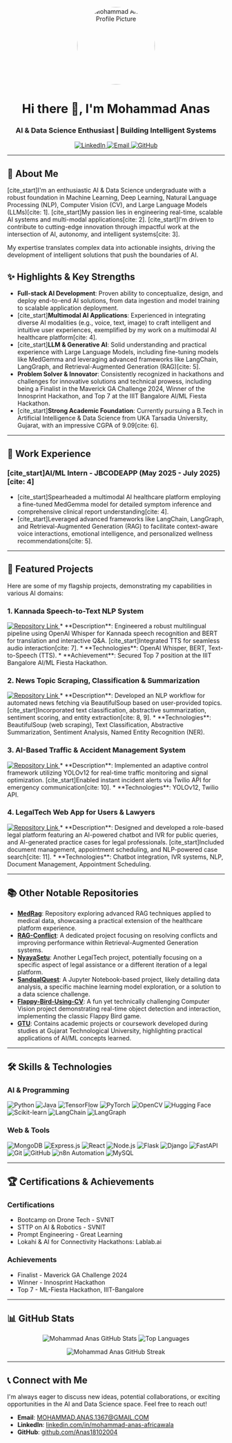 <p align="center">
  <a href="https://github.com/Anas18102004">
    <img src="https://avatars.githubusercontent.com/u/YOUR_GITHUB_USER_ID?v=4" alt="Mohammad Anas Profile Picture" width="180" height="180" style="border-radius: 50%;">
  </a>
</p>

<h1 align="center">Hi there 👋, I'm Mohammad Anas</h1>
<h3 align="center">AI & Data Science Enthusiast | Building Intelligent Systems</h3>

<p align="center">
  <a href="https://www.linkedin.com/in/mohammad-anas-africawala/" target="_blank">
    <img src="https://img.shields.io/badge/-LinkedIn-0077B5?style=for-the-badge&logo=linkedin&logoColor=white" alt="LinkedIn">
  </a>
  <a href="mailto:MOHAMMAD.ANAS.1367@GMAIL.COM">
    <img src="https://img.shields.io/badge/-Email-D14836?style=for-the-badge&logo=gmail&logoColor=white" alt="Email">
  </a>
  <a href="https://github.com/Anas18102004" target="_blank">
    <img src="https://img.shields.io/badge/-GitHub-181717?style=for-the-badge&logo=github&logoColor=white" alt="GitHub">
  </a>
  </p>

---

## 🚀 About Me

[cite_start]I'm an enthusiastic AI & Data Science undergraduate with a robust foundation in Machine Learning, Deep Learning, Natural Language Processing (NLP), Computer Vision (CV), and Large Language Models (LLMs)[cite: 1]. [cite_start]My passion lies in engineering real-time, scalable AI systems and multi-modal applications[cite: 2]. [cite_start]I'm driven to contribute to cutting-edge innovation through impactful work at the intersection of AI, autonomy, and intelligent systems[cite: 3].

My expertise translates complex data into actionable insights, driving the development of intelligent solutions that push the boundaries of AI.

## ✨ Highlights & Key Strengths

* **Full-stack AI Development**: Proven ability to conceptualize, design, and deploy end-to-end AI solutions, from data ingestion and model training to scalable application deployment.
* [cite_start]**Multimodal AI Applications**: Experienced in integrating diverse AI modalities (e.g., voice, text, image) to craft intelligent and intuitive user experiences, exemplified by my work on a multimodal AI healthcare platform[cite: 4].
* [cite_start]**LLM & Generative AI**: Solid understanding and practical experience with Large Language Models, including fine-tuning models like MedGemma and leveraging advanced frameworks like LangChain, LangGraph, and Retrieval-Augmented Generation (RAG)[cite: 5].
* **Problem Solver & Innovator**: Consistently recognized in hackathons and challenges for innovative solutions and technical prowess, including being a Finalist in the Maverick GA Challenge 2024, Winner of the Innosprint Hackathon, and Top 7 at the IIIT Bangalore AI/ML Fiesta Hackathon.
* [cite_start]**Strong Academic Foundation**: Currently pursuing a B.Tech in Artificial Intelligence & Data Science from UKA Tarsadia University, Gujarat, with an impressive CGPA of 9.09[cite: 6].

---

## 💼 Work Experience

### [cite_start]AI/ML Intern - JBCODEAPP (May 2025 - July 2025) [cite: 4]

* [cite_start]Spearheaded a multimodal AI healthcare platform employing a fine-tuned MedGemma model for detailed symptom inference and comprehensive clinical report understanding[cite: 4].
* [cite_start]Leveraged advanced frameworks like LangChain, LangGraph, and Retrieval-Augmented Generation (RAG) to facilitate context-aware voice interactions, emotional intelligence, and personalized wellness recommendations[cite: 5].

---

## 🔬 Featured Projects

Here are some of my flagship projects, demonstrating my capabilities in various AI domains:

### 1. Kannada Speech-to-Text NLP System
<a href="https://github.com/Anas18102004/Anas18102004" target="_blank">
  <img src="https://img.shields.io/badge/Repository-Visit-blueviolet?style=for-the-badge&logo=github" alt="Repository Link">
</a>
* **Description**: Engineered a robust multilingual pipeline using OpenAI Whisper for Kannada speech recognition and BERT for translation and interactive Q&A. [cite_start]Integrated TTS for seamless audio interaction[cite: 7].
* **Technologies**: OpenAI Whisper, BERT, Text-to-Speech (TTS).
* **Achievement**: Secured Top 7 position at the IIIT Bangalore AI/ML Fiesta Hackathon.

### 2. News Topic Scraping, Classification & Summarization
<a href="https://github.com/Anas18102004/AI-News-Scraper-Analysis" target="_blank">
  <img src="https://img.shields.io/badge/Repository-Visit-blueviolet?style=for-the-badge&logo=github" alt="Repository Link">
</a>
* **Description**: Developed an NLP workflow for automated news fetching via BeautifulSoup based on user-provided topics. [cite_start]Incorporated text classification, abstractive summarization, sentiment scoring, and entity extraction[cite: 8, 9].
* **Technologies**: BeautifulSoup (web scraping), Text Classification, Abstractive Summarization, Sentiment Analysis, Named Entity Recognition (NER).

### 3. AI-Based Traffic & Accident Management System
<a href="https://github.com/Anas18102004/Urban-Navigator" target="_blank">
  <img src="https://img.shields.io/badge/Repository-Visit-blueviolet?style=for-the-badge&logo=github" alt="Repository Link">
</a>
* **Description**: Implemented an adaptive control framework utilizing YOLOv12 for real-time traffic monitoring and signal optimization. [cite_start]Enabled instant incident alerts via Twilio API for emergency communication[cite: 10].
* **Technologies**: YOLOv12, Twilio API.

### 4. LegalTech Web App for Users & Lawyers
<a href="https://github.com/Anas18102004/Law_Ivr" target="_blank">
  <img src="https://img.shields.io/badge/Repository-Visit-blueviolet?style=for-the-badge&logo=github" alt="Repository Link">
</a>
* **Description**: Designed and developed a role-based legal platform featuring an AI-powered chatbot and IVR for public queries, and AI-generated practice cases for legal professionals. [cite_start]Included document management, appointment scheduling, and NLP-powered case search[cite: 11].
* **Technologies**: Chatbot integration, IVR systems, NLP, Document Management, Appointment Scheduling.

---

## 📚 Other Notable Repositories

* **[MedRag](https://github.com/Anas18102004/MedRag)**: Repository exploring advanced RAG techniques applied to medical data, showcasing a practical extension of the healthcare platform experience.
* **[RAG-Conflict](https://github.com/Anas18102004/RAG-Conflict)**: A dedicated project focusing on resolving conflicts and improving performance within Retrieval-Augmented Generation systems.
* **[NyayaSetu](https://github.com/Anas18102004/NyayaSetu)**: Another LegalTech project, potentially focusing on a specific aspect of legal assistance or a different iteration of a legal platform.
* **[SandqalQuest](https://github.com/Anas18102004/SandqalQuest)**: A Jupyter Notebook-based project, likely detailing data analysis, a specific machine learning model exploration, or a solution to a data science challenge.
* **[Flappy-Bird-Using-CV](https://github.com/Anas18102004/Flappy-Bird-Using-CV)**: A fun yet technically challenging Computer Vision project demonstrating real-time object detection and interaction, implementing the classic Flappy Bird game.
* **[GTU](https://github.com/Anas18102004/GTU)**: Contains academic projects or coursework developed during studies at Gujarat Technological University, highlighting practical applications of AI/ML concepts learned.

---

## 🛠️ Skills & Technologies

### AI & Programming
<p>
  <img src="https://img.shields.io/badge/Python-3776AB?style=for-the-badge&logo=python&logoColor=white" alt="Python">
  <img src="https://img.shields.io/badge/Java-007396?style=for-the-badge&logo=java&logoColor=white" alt="Java">
  <img src="https://img.shields.io/badge/TensorFlow-FF6F00?style=for-the-badge&logo=tensorflow&logoColor=white" alt="TensorFlow">
  <img src="https://img.shields.io/badge/PyTorch-EE4C2C?style=for-the-badge&logo=pytorch&logoColor=white" alt="PyTorch">
  <img src="https://img.shields.io/badge/OpenCV-5C3EE8?style=for-the-badge&logo=opencv&logoColor=white" alt="OpenCV">
  <img src="https://img.shields.io/badge/Hugging%20Face-FFD21C?style=for-the-badge&logo=huggingface&logoColor=black" alt="Hugging Face">
  <img src="https://img.shields.io/badge/Scikit--learn-F7931E?style=for-the-badge&logo=scikit-learn&logoColor=white" alt="Scikit-learn">
  <img src="https://img.shields.io/badge/LangChain-222222?style=for-the-badge&logo=langchain&logoColor=white" alt="LangChain">
  <img src="https://img.shields.io/badge/LangGraph-000000?style=for-the-badge&logo=langchain&logoColor=white" alt="LangGraph">
</p>

### Web & Tools
<p>
  <img src="https://img.shields.io/badge/MongoDB-47A248?style=for-the-badge&logo=mongodb&logoColor=white" alt="MongoDB">
  <img src="https://img.shields.io/badge/Express.js-000000?style=for-the-badge&logo=express&logoColor=white" alt="Express.js">
  <img src="https://img.shields.io/badge/React-61DAFB?style=for-the-badge&logo=react&logoColor=white" alt="React">
  <img src="https://img.shields.io/badge/Node.js-339933?style=for-the-badge&logo=node.js&logoColor=white" alt="Node.js">
  <img src="https://img.shields.io/badge/Flask-000000?style=for-the-badge&logo=flask&logoColor=white" alt="Flask">
  <img src="https://img.shields.io/badge/Django-092E20?style=for-the-badge&logo=django&logoColor=white" alt="Django">
  <img src="https://img.shields.io/badge/FastAPI-009688?style=for-the-badge&logo=fastapi&logoColor=white" alt="FastAPI">
  <img src="https://img.shields.io/badge/Git-F05032?style=for-the-badge&logo=git&logoColor=white" alt="Git">
  <img src="https://img.shields.io/badge/GitHub-181717?style=for-the-badge&logo=github&logoColor=white" alt="GitHub">
  <img src="https://img.shields.io/badge/n8n-FF621E?style=for-the-badge&logo=n8n&logoColor=white" alt="n8n Automation">
  <img src="https://img.shields.io/badge/MySQL-4479A1?style=for-the-badge&logo=mysql&logoColor=white" alt="MySQL">
</p>

---

## 🏆 Certifications & Achievements

### Certifications
* Bootcamp on Drone Tech - SVNIT
* STTP on AI & Robotics - SVNIT
* Prompt Engineering - Great Learning
* Lokahi & AI for Connectivity Hackathons: Lablab.ai

### Achievements
* Finalist - Maverick GA Challenge 2024
* Winner - Innosprint Hackathon
* Top 7 - ML-Fiesta Hackathon, IIIT-Bangalore

---

## 📊 GitHub Stats

<p align="center">
  <img src="https://github-readme-stats.vercel.app/api?username=Anas18102004&show_icons=true&theme=dark&hide_border=true&count_private=true" alt="Mohammad Anas GitHub Stats">
  <img src="https://github-readme-stats.vercel.app/api/top-langs/?username=Anas18102004&layout=compact&theme=dark&hide_border=true" alt="Top Languages">
</p>

<p align="center">
  <img src="https://github-readme-streak-stats.herokuapp.com/?user=Anas18102004&theme=dark&hide_border=true" alt="Mohammad Anas GitHub Streak">
</p>

---

## 📞 Connect with Me

I'm always eager to discuss new ideas, potential collaborations, or exciting opportunities in the AI and Data Science space. Feel free to reach out!

* **Email**: [MOHAMMAD.ANAS.1367@GMAIL.COM](mailto:MOHAMMAD.ANAS.1367@GMAIL.COM)
* **LinkedIn**: [linkedin.com/in/mohammad-anas-africawala](https://www.linkedin.com/in/mohammad-anas-africawala)
* **GitHub**: [github.com/Anas18102004](https://github.com/Anas18102004)
